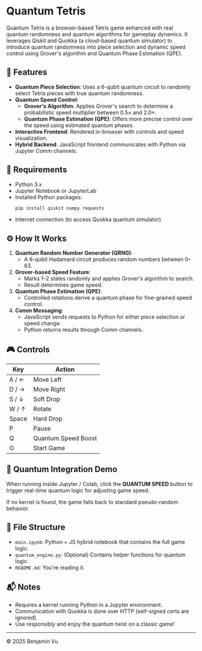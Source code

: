 
# Quantum Tetris

Quantum Tetris is a browser-based Tetris game enhanced with real quantum randomness and quantum algorithms for gameplay dynamics. It leverages Qiskit and Quokka (a cloud-based quantum simulator) to introduce quantum randomness into piece selection and dynamic speed control using Grover's algorithm and Quantum Phase Estimation (QPE).

## 🚀 Features

- **Quantum Piece Selection**: Uses a 6-qubit quantum circuit to randomly select Tetris pieces with true quantum randomness.
- **Quantum Speed Control**:
  - **Grover's Algorithm**: Applies Grover's search to determine a probabilistic speed multiplier between 0.5× and 2.0×.
  - **Quantum Phase Estimation (QPE)**: Offers more precise control over the speed using estimated quantum phases.
- **Interactive Frontend**: Rendered in-browser with controls and speed visualization.
- **Hybrid Backend**: JavaScript frontend communicates with Python via Jupyter Comm channels.

## 🧠 Requirements

- Python 3.x
- Jupyter Notebook or JupyterLab
- Installed Python packages:
  ```bash
  pip install qiskit numpy requests
  ```
- Internet connection (to access Quokka quantum simulator)

## ⚙️ How It Works

1. **Quantum Random Number Generator (QRNG)**:
   - A 6-qubit Hadamard circuit produces random numbers between 0–63.
2. **Grover-based Speed Feature**:
   - Marks 1–2 states randomly and applies Grover's algorithm to search.
   - Result determines game speed.
3. **Quantum Phase Estimation (QPE)**:
   - Controlled rotations derive a quantum phase for fine-grained speed control.
4. **Comm Messaging**:
   - JavaScript sends requests to Python for either piece selection or speed change.
   - Python returns results through Comm channels.

## 🎮 Controls

| Key       | Action             |
|-----------|--------------------|
| A / ←     | Move Left          |
| D / →     | Move Right         |
| S / ↓     | Soft Drop          |
| W / ↑     | Rotate             |
| Space     | Hard Drop          |
| P         | Pause              |
| Q         | Quantum Speed Boost|
| O         | Start Game         |

## 🧪 Quantum Integration Demo

When running inside Jupyter / Colab, click the **QUANTUM SPEED** button to trigger real-time quantum logic for adjusting game speed.

If no kernel is found, the game falls back to standard pseudo-random behavior.

## 📁 File Structure

- `main.ipynb`: Python + JS hybrid notebook that contains the full game logic.
- `quantum_engine.py`: (Optional) Contains helper functions for quantum logic.
- `README.md`: You're reading it.

## 📬 Notes

- Requires a kernel running Python in a Jupyter environment.
- Communication with Quokka is done over HTTP (self-signed certs are ignored).
- Use responsibly and enjoy the quantum twist on a classic game!

---

© 2025 Benjamin Vu
